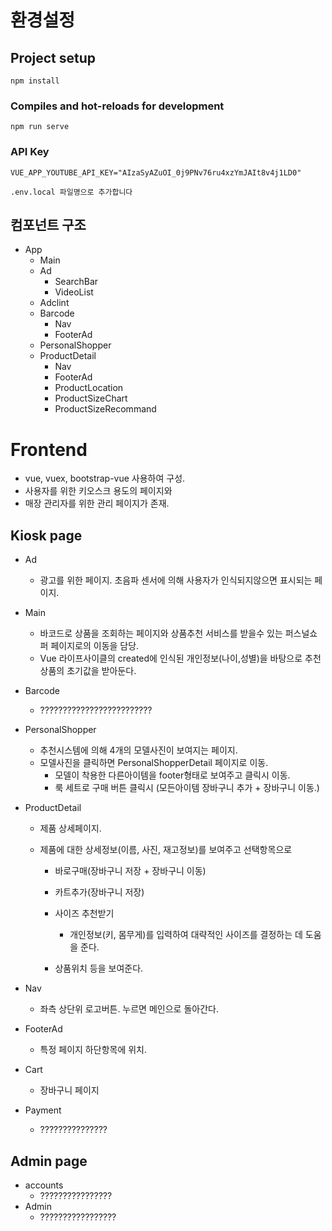 # 환경설정

## Project setup
```
npm install
```

### Compiles and hot-reloads for development
```
npm run serve
```



### API Key

```
VUE_APP_YOUTUBE_API_KEY="AIzaSyAZuOI_0j9PNv76ru4xzYmJAIt8v4j1LD0"

.env.local 파일명으로 추가합니다
```



## 컴포넌트 구조



* App
  * Main
  * Ad
    * SearchBar
    * VideoList
  * Adclint
  * Barcode
    * Nav
    * FooterAd
  * PersonalShopper
  * ProductDetail
    * Nav
    * FooterAd
    * ProductLocation
    * ProductSizeChart
    * ProductSizeRecommand

# Frontend

* vue, vuex, bootstrap-vue 사용하여 구성.
* 사용자를 위한 키오스크 용도의 페이지와
* 매장 관리자를 위한 관리 페이지가 존재.



## Kiosk page

* Ad 

  * 광고를 위한 페이지. 초음파 센서에 의해 사용자가 인식되지않으면 표시되는 페이지.

* Main

  * 바코드로 상품을 조회하는 페이지와 상품추천 서비스를 받을수 있는 퍼스널쇼퍼 페이지로의 이동을 담당.
  * Vue 라이프사이클의 created에 인식된 개인정보(나이,성별)을 바탕으로 추천상품의 초기값을 받아둔다.

* Barcode

  * ?????????????????????????

* PersonalShopper

  * 추천시스템에 의해 4개의 모델사진이 보여지는 페이지.
  * 모델사진을 클릭하면 PersonalShopperDetail 페이지로 이동.
    * 모델이 착용한 다른아이템을 footer형태로 보여주고 클릭시 이동.
    * 룩 세트로 구매 버튼 클릭시 (모든아이템 장바구니 추가 + 장바구니 이동.)

* ProductDetail

  * 제품 상세페이지.

  * 제품에 대한 상세정보(이름, 사진, 재고정보)를 보여주고 선택항목으로

    * 바로구매(장바구니 저장 + 장바구니 이동)

    * 카트추가(장바구니 저장)
    * 사이즈 추천받기
      * 개인정보(키, 몸무게)를 입력하여 대략적인 사이즈를 결정하는 데 도움을 준다. 
    * 상품위치 등을 보여준다.

* Nav

  * 좌측 상단위 로고버튼. 누르면 메인으로 돌아간다.

* FooterAd

  * 특정 페이지 하단항목에 위치. 

* Cart

  * 장바구니 페이지

* Payment

  * ???????????????



## Admin page

* accounts
  * ????????????????
* Admin
  * ?????????????????
